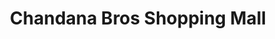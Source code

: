 ---
title: "Chandana Bros Shopping Mall"
url: /kurnool/chandana-bros-shopping-mall/
shop: Einkaufszentrum
---